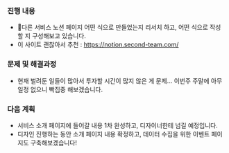 ### 진행 내용
- 다른 서비스 노션 페이지 어떤 식으로 만들었는지 리서치 하고, 어떤 식으로 작성할 지 구성해보고 있습니다.
- 이 사이트 괜찮아서 추천 : https://notion.second-team.com/

### 문제 및 해결과정
- 현재 벌려둔 일들이 많아서 투자할 시간이 많지 않은 게 문제... 이번주 주말에 아무 일정 없으니 빡집중 해보겠습니다.

### 다음 계획
- 서비스 소개 페이지에 들어갈 내용 1차 완성하고, 디자이너한테 넘길 예정입니다.
- 디자인 진행하는 동안 소개 페이지 내용 확정하고, 데이터 수집을 위한 이벤트 페이지도 구축해보겠습니다!
